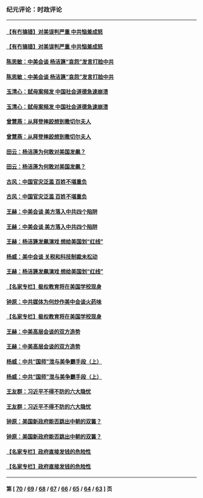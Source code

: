 ### 纪元评论：时政评论
---
#### [【有冇搞错】对美误判严重 中共恼羞成怒](../../pages/nsc1025/n12823283.md) 
#### [【有冇搞错】对美误判严重 中共恼羞成怒](../../pages/nsc1025/n12823283.md) 
#### [陈思敏：中美会谈 杨洁篪“哀怨”发言打脸中共](../../pages/nsc1025/n12824096.md) 
#### [陈思敏：中美会谈 杨洁篪“哀怨”发言打脸中共](../../pages/nsc1025/n12824096.md) 
#### [玉清心：弑母案频发 中国社会道德急速崩溃](../../pages/nsc1025/n12822410.md) 
#### [玉清心：弑母案频发 中国社会道德急速崩溃](../../pages/nsc1025/n12822410.md) 
#### [曾慧燕：从拜登摔跤想到撒切尔夫人](../../pages/nsc1025/n12823940.md) 
#### [曾慧燕：从拜登摔跤想到撒切尔夫人](../../pages/nsc1025/n12823940.md) 
#### [田云：杨洁箎为何敢对美国发飙？](../../pages/nsc1025/n12823986.md) 
#### [田云：杨洁箎为何敢对美国发飙？](../../pages/nsc1025/n12823986.md) 
#### [古风：中国官灾泛滥  百姓不堪重负](../../pages/nsc1025/n12823915.md) 
#### [古风：中国官灾泛滥  百姓不堪重负](../../pages/nsc1025/n12823915.md) 
#### [王赫：中美会谈 美方落入中共四个陷阱](../../pages/nsc1025/n12823844.md) 
#### [王赫：中美会谈 美方落入中共四个陷阱](../../pages/nsc1025/n12823844.md) 
#### [王赫：杨洁篪发飙演戏 想给美国划“红线”](../../pages/nsc1025/n12823409.md) 
#### [杨威：美中会谈 关税和科技制裁未松动](../../pages/nsc1025/n12823467.md) 
#### [王赫：杨洁篪发飙演戏 想给美国划“红线”](../../pages/nsc1025/n12823409.md) 
#### [【名家专栏】极权教育将在美国学校现身](../../pages/nsc1025/n12820044.md) 
#### [钟原：中共媒体为何炒作美中会谈火药味](../../pages/nsc1025/n12822828.md) 
#### [【名家专栏】极权教育将在美国学校现身](../../pages/nsc1025/n12820044.md) 
#### [王赫：中美高层会谈的双方造势](../../pages/nsc1025/n12820844.md) 
#### [王赫：中美高层会谈的双方造势](../../pages/nsc1025/n12820844.md) 
#### [杨威：中共“国师”泄与美争霸手段（上）](../../pages/nsc1025/n12815281.md) 
#### [杨威：中共“国师”泄与美争霸手段（上）](../../pages/nsc1025/n12815281.md) 
#### [王友群：习近平不得不防的六大隐忧](../../pages/nsc1025/n12820765.md) 
#### [王友群：习近平不得不防的六大隐忧](../../pages/nsc1025/n12820765.md) 
#### [钟原：美国新政府能否跳出中朝的双簧？](../../pages/nsc1025/n12820410.md) 
#### [钟原：美国新政府能否跳出中朝的双簧？](../../pages/nsc1025/n12820410.md) 
#### [【名家专栏】政府直接发钱的危险性](../../pages/nsc1025/n12820089.md) 
#### [【名家专栏】政府直接发钱的危险性](../../pages/nsc1025/n12820089.md) 

---
#### 第 [ [70](./70.md) / [69](./69.md) / [68](./68.md) / [67](./67.md) / [66](./66.md) / [65](./65.md) / [64](./64.md) / [63](./63.md) ] 页
